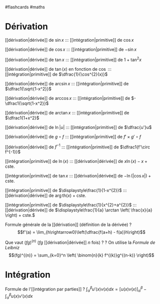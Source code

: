 #flashcards #maths

# Dérivation

[[dérivation|dérivée]] de $\sin x$ ::: [[intégration|primitive]] de $\cos x$ 
<!--SR:!2022-11-12,26,274!2022-12-03,47,275-->
[[dérivation|dérivée]] de $\cos x$ ::: [[intégration|primitive]] de $-\sin x$
<!--SR:!2023-04-20,240,330!2022-12-04,50,275-->
[[dérivation|dérivée]] de $\tan x$ ::: [[intégration|primitive]] de $1 + \tan^2 x$
<!--SR:!2022-11-07,7,172!2022-12-12,56,295-->
[[dérivation|dérivée]] de $\tan(x)$ en fonction de $\cos$ ::: [[intégration|primitive]] de $\dfrac{1}{\cos^{2}(x)}$
<!--SR:!2023-02-21,171,280!2022-11-04,19,255-->
[[dérivation|dérivée]] de $\arcsin x$ ::: [[intégration|primitive]] de $\dfrac1{\sqrt{1-x^2}}$
<!--SR:!2023-03-25,175,252!2022-12-03,49,275-->
[[dérivation|dérivée]] de $\arccos x$ ::: [[intégration|primitive]] de $-\dfrac1{\sqrt{1-x^2}}$
<!--SR:!2022-11-15,31,232!2022-12-29,56,255-->
[[dérivation|dérivée]] de $\arctan x$ ::: [[intégration|primitive]] de $\dfrac1{1+x^2}$
<!--SR:!2022-11-27,30,190!2022-11-08,22,255-->
[[dérivation|dérivée]] de $\ln |u|$ ::: [[intégration|primitive]] de $\dfrac{u'}u$
<!--SR:!2023-07-20,311,332!2022-12-18,61,275-->
[[dérivation|dérivée]] de $g\circ f$ ::: [[intégration|primitive]] de $f'\times g'\circ f$
<!--SR:!2023-02-20,166,252!2022-12-08,54,295-->
[[dérivation|dérivée]] de $f^{-1}$ ::: [[intégration|primitive]] de $\dfrac1{f'\circ f^{-1}}$
<!--SR:!2023-03-09,192,312!2022-11-06,22,255-->
[[intégration|primitive]] de $\ln(x)$ ::: [[dérivation|dérivée]] de $x \ln(x) - x + \text{cste.}$
<!--SR:!2022-11-14,17,243!2022-11-16,19,263-->
[[intégration|primitive]] de $\tan x$ ::: [[dérivation|dérivée]] de $-\ln(|\cos x|) + \text{cste.}$
<!--SR:!2022-11-05,5,243!2022-11-20,23,283-->
[[intégration|primitive]] de $\displaystyle\frac{1}{1-x^{2}}$ ::: [[dérivation|dérivée]] de $\arg \mathrm{th} (x) + \text{cste.}$
<!--SR:!2022-11-15,18,263!2022-11-04,4,203-->
[[intégration|primitive]] de $\displaystyle\frac{1}{x^{2}+a^{2}}$ ::: [[dérivation|dérivée]] de $\displaystyle\frac{1}{a} \arctan \left( \frac{x}{a} \right) + cste.$
<!--SR:!2022-11-12,27,256!2022-11-28,31,275-->

Formule générale de la [[dérivation]]
(définition de la dérivée)
?
$$f'(a) = \lim_{h\rightarrow0}\left(\dfrac{f(a+h) - f(a)}h\right)$$
<!--SR:!2023-02-19,153,252-->


Que vaut $(fg)^{(n)}$ ($fg$ [[dérivation|dérivée]] $n$ fois) ?
?
On utilise la _Formule de Leibniz_
$$(fg)^{(n)} = \sum_{k=0}^n \left( \binom{n}{k} f^{(k)}g^{(n-k)} \right)$$
<!--SR:!2022-12-07,123,292-->


# Intégration


Formule de l'[[intégration par parties]]
?
$\displaystyle\int_\alpha^\beta u'(x)v(x)d x = \big[u(x)v(x)\big]_\alpha^\beta - \int_\alpha^\beta u(x)v'(x) d x$
<!--SR:!2023-05-29,272,332-->


